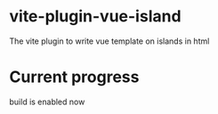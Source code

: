 # vite-plugin-vue-island
 The vite plugin to write vue template on islands in html

# Current progress

build is enabled now